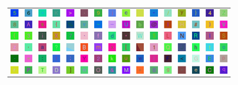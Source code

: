 <table>
<tr>
<td><img src="35.gif"></td>
<td><img src="36.gif"></td>
<td><img src="5E.gif"></td>
<td><img src="4B.gif"></td>
<td><img src="3E.gif"></td>
<td><img src="2E.gif"></td>
<td><img src="39.gif"></td>
<td><img src="6A.gif"></td>
<td><img src="63.gif"></td>
<td><img src="gr2.gif"></td>
<td><img src="22.gif"></td>
<td><img src="2F.gif"></td>
<td><img src="79.gif"></td>
<td><img src="7D.gif"></td>
<td><img src="34.gif"></td>
<td><img src="5A.gif"></td>
</tr>
<tr>
<td><img src="38.gif"></td>
<td><img src="41.gif"></td>
<td><img src="73.gif"></td>
<td><img src="7B.gif"></td>
<td><img src="25.gif"></td>
<td><img src="76.gif"></td>
<td><img src="7E.gif"></td>
<td><img src="5F.gif"></td>
<td><img src="55.gif"></td>
<td><img src="62.gif"></td>
<td><img src="40.gif"></td>
<td><img src="49.gif"></td>
<td><img src="48.gif"></td>
<td><img src="23.gif"></td>
<td><img src="29.gif"></td>
<td><img src="56.gif"></td>
</tr>
<tr>
<td><img src="28.gif"></td>
<td><img src="33.gif"></td>
<td><img src="69.gif"></td>
<td><img src="58.gif"></td>
<td><img src="37.gif"></td>
<td><img src="60.gif"></td>
<td><img src="66.gif"></td>
<td><img src="64.gif"></td>
<td><img src="2A.gif"></td>
<td><img src="57.gif"></td>
<td><img src="24.gif"></td>
<td><img src="4C.gif"></td>
<td><img src="4E.gif"></td>
<td><img src="52.gif"></td>
<td><img src="6C.gif"></td>
<td><img src="53.gif"></td>
</tr>
<tr>
<td><img src="7A.gif"></td>
<td><img src="2C.gif"></td>
<td><img src="61.gif"></td>
<td><img src="3F.gif"></td>
<td><img src="gr3.gif"></td>
<td><img src="42.gif"></td>
<td><img src="6D.gif"></td>
<td><img src="78.gif"></td>
<td><img src="5B.gif"></td>
<td><img src="gr1.gif"></td>
<td><img src="31.gif"></td>
<td><img src="51.gif"></td>
<td><img src="4A.gif"></td>
<td><img src="68.gif"></td>
<td><img src="74.gif"></td>
<td><img src="6F.gif"></td>
</tr>
<tr>
<td><img src="2D.gif"></td>
<td><img src="3D.gif"></td>
<td><img src="3A.gif"></td>
<td><img src="21.gif"></td>
<td><img src="3B.gif"></td>
<td><img src="59.gif"></td>
<td><img src="32.gif"></td>
<td><img src="6B.gif"></td>
<td><img src="75.gif"></td>
<td><img src="77.gif"></td>
<td><img src="7C.gif"></td>
<td><img src="46.gif"></td>
<td><img src="3C.gif"></td>
<td><img src="47.gif"></td>
<td><img src="45.gif"></td>
<td><img src="70.gif"></td>
</tr>
<tr>
<td><img src="72.gif"></td>
<td><img src="50.gif"></td>
<td><img src="54.gif"></td>
<td><img src="44.gif"></td>
<td><img src="5D.gif"></td>
<td><img src="6E.gif"></td>
<td><img src="4F.gif"></td>
<td><img src="26.gif"></td>
<td><img src="4D.gif"></td>
<td><img src="2B.gif"></td>
<td><img src="30.gif"></td>
<td><img src="67.gif"></td>
<td><img src="27.gif"></td>
<td><img src="65.gif"></td>
<td><img src="43.gif"></td>
<td><img src="71.gif"></td>
</tr>
</table>
